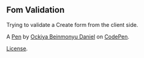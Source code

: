 Fom Validation
--------------
Trying to validate a Create form from the client side.

A [Pen](https://codepen.io/annonbytes/pen/JjdLQLq) by [Ockiya Beinmonyu Daniel](https://codepen.io/annonbytes) on [CodePen](https://codepen.io).

[License](https://codepen.io/annonbytes/pen/JjdLQLq/license).